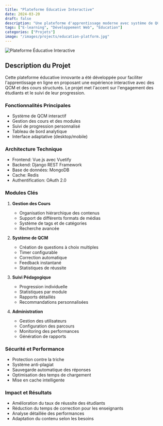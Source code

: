 ```yaml
---
title: "Plateforme Éducative Interactive"
date: 2024-03-20
draft: false
description: "Une plateforme d'apprentissage moderne avec système de QCM et gestion de cours"
tags: ["E-learning", "Développement Web", "Éducation"]
categories: ["Projets"]
image: "/images/projects/education-platform.jpg"
---
```


![Plateforme Éducative Interactive](/images/projects/education-platform.jpg)

## Description du Projet

Cette plateforme éducative innovante a été développée pour faciliter l'apprentissage en ligne en proposant une expérience interactive avec des QCM et des cours structurés. Le projet met l'accent sur l'engagement des étudiants et le suivi de leur progression.

### Fonctionnalités Principales

- Système de QCM interactif
- Gestion des cours et des modules
- Suivi de progression personnalisé
- Tableau de bord analytique
- Interface adaptative (desktop/mobile)

### Architecture Technique

- Frontend: Vue.js avec Vuetify
- Backend: Django REST Framework
- Base de données: MongoDB
- Cache: Redis
- Authentification: OAuth 2.0

### Modules Clés

1. **Gestion des Cours**
   - Organisation hiérarchique des contenus
   - Support de différents formats de médias
   - Système de tags et de catégories
   - Recherche avancée

2. **Système de QCM**
   - Création de questions à choix multiples
   - Timer configurable
   - Correction automatique
   - Feedback instantané
   - Statistiques de réussite

3. **Suivi Pédagogique**
   - Progression individuelle
   - Statistiques par module
   - Rapports détaillés
   - Recommandations personnalisées

4. **Administration**
   - Gestion des utilisateurs
   - Configuration des parcours
   - Monitoring des performances
   - Génération de rapports

### Sécurité et Performance

- Protection contre la triche
- Système anti-plagiat
- Sauvegarde automatique des réponses
- Optimisation des temps de chargement
- Mise en cache intelligente

### Impact et Résultats

- Amélioration du taux de réussite des étudiants
- Réduction du temps de correction pour les enseignants
- Analyse détaillée des performances
- Adaptation du contenu selon les besoins 